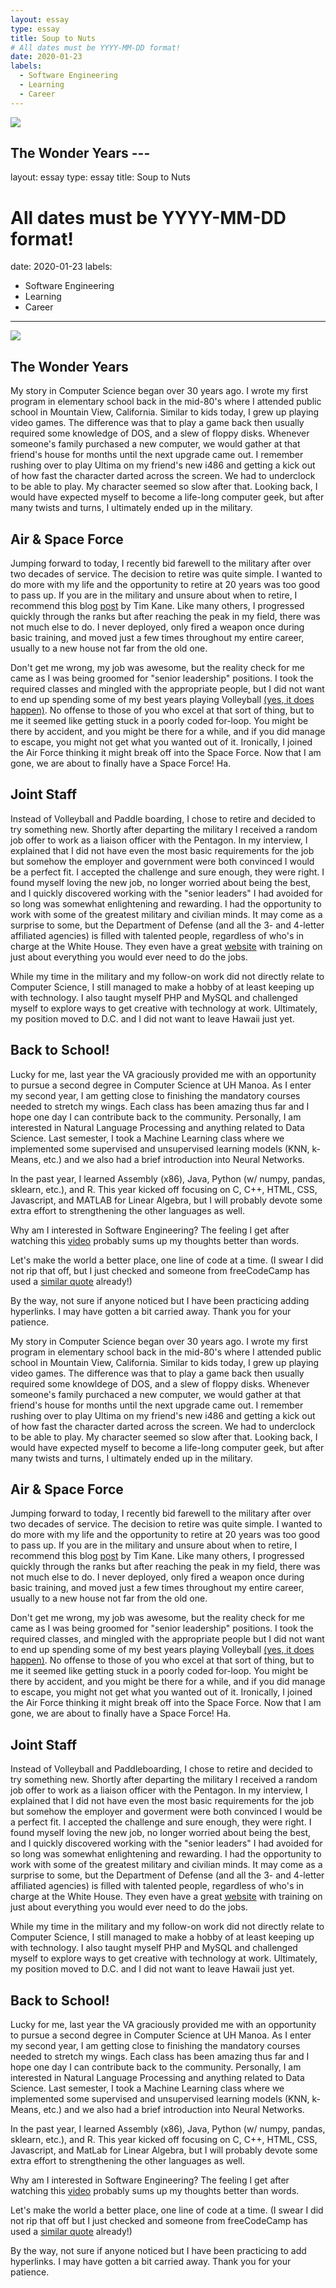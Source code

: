 ```yaml
---
layout: essay
type: essay
title: Soup to Nuts
# All dates must be YYYY-MM-DD format!
date: 2020-01-23
labels:
  - Software Engineering
  - Learning
  - Career
---
```


<img class="ui tiny left circular floated image" src="../images/ics_path_img.png">

## The Wonder Years ---
layout: essay
type: essay
title: Soup to Nuts
# All dates must be YYYY-MM-DD format!
date: 2020-01-23
labels:
  - Software Engineering
  - Learning
  - Career
---

<img class="ui tiny left circular floated image" src="../images/ics_path_img.png">

## The Wonder Years 

My story in Computer Science began over 30 years ago. I wrote my first program in elementary school back in the mid-80's where I attended public school in Mountain View, California. Similar to kids today, I grew up playing video games. The difference was that to play a game back then usually required some knowledge of DOS, and a slew of floppy disks. Whenever someone's family purchased a new computer, we would gather at that friend's house for months until the next upgrade came out. I remember rushing over to play Ultima on my friend's new i486 and getting a kick out of how fast the character darted across the screen. We had to underclock to be able to play. My character seemed so slow after that. Looking back, I would have expected myself to become a life-long computer geek, but after many twists and turns, I ultimately ended up in the military.

## Air & Space Force 

Jumping forward to today, I recently bid farewell to the military after over two decades of service. The decision to retire was quite simple. I wanted to do more with my life and the opportunity to retire at 20 years was too good to pass up. If you are in the military and unsure about when to retire, I recommend this blog <a href="https://warontherocks.com/2015/03/military-retirement-too-sweet-a-deal/">post</a> by Tim Kane. Like many others, I progressed quickly through the ranks but after reaching the peak in my field, there was not much else to do. I never deployed, only fired a weapon once during basic training, and moved just a few times throughout my entire career, usually to a new house not far from the old one.

Don't get me wrong, my job was awesome, but the reality check for me came as I was being groomed for "senior leadership" positions. I took the required classes and mingled with the appropriate people, but I did not want to end up spending some of my best years playing Volleyball <a href="https://static.dvidshub.net/media/pubs/pdf_41487.pdf">(yes, it does happen)<a/>. No offense to those of you who excel at that sort of thing, but to me it seemed like getting stuck in a poorly coded for-loop. You might be there by accident, and you might be there for a while, and if you did manage to escape, you might not get what you wanted out of it. Ironically, I joined the Air Force thinking it might break off into the Space Force. Now that I am gone, we are about to finally have a Space Force! Ha. 

## Joint Staff 

Instead of Volleyball and Paddle boarding, I chose to retire and decided to try something new. Shortly after departing the military I received a random job offer to work as a liaison officer with the Pentagon. In my interview, I explained that I did not have even the most basic requirements for the job but somehow the employer and government were both convinced I would be a perfect fit. I accepted the challenge and sure enough, they were right. I found myself loving the new job, no longer worried about being the best, and I quickly discovered working with the "senior leaders" I had avoided for so long was somewhat enlightening and rewarding. I had the opportunity to work with some of the greatest military and civilian minds. It may come as a surprise to some, but the Department of Defense (and all the 3- and 4-letter affiliated agencies) is filled with talented people, regardless of who's in charge at the White House. They even have a great <a href="https://www.jcs.mil/">website</a> with training on just about everything you would ever need to do the jobs.

While my time in the military and my follow-on work did not directly relate to Computer Science, I still managed to make a hobby of at least keeping up with technology. I also taught myself PHP and MySQL and challenged myself to explore ways to get creative with technology at work. Ultimately, my position moved to D.C. and I did not want to leave Hawaii just yet. 

## Back to School! 

Lucky for me, last year the VA graciously provided me with an opportunity to pursue a second degree in Computer Science at UH Manoa. As I enter my second year, I am getting close to finishing the mandatory courses needed to stretch my wings. Each class has been amazing thus far and I hope one day I can contribute back to the community. Personally, I am interested in Natural Language Processing and anything related to Data Science. Last semester, I took a Machine Learning class where we implemented some supervised and unsupervised learning models (KNN, k-Means, etc.) and we also had a brief introduction into Neural Networks.

In the past year, I learned Assembly (x86), Java, Python (w/ numpy, pandas, sklearn, etc.), and R. This year kicked off focusing on C, C++, HTML, CSS, Javascript, and MATLAB for Linear Algebra, but I will probably devote some extra effort to strengthening the other languages as well. 

Why am I interested in Software Engineering? The feeling I get after watching this <a href="https://www.youtube.com/watch?v=xxBc1c3uAJw">video</a> probably sums up my thoughts better than words. 

Let's make the world a better place, one line of code at a time. (I swear I did not rip that off, but I just checked and someone from freeCodeCamp has used a <a href="https://www.freecodecamp.org/news/change-the-world-one-line-of-code-at-a-time-5162b229f35e/">similar quote</a> already!)  

By the way, not sure if anyone noticed but I have been practicing adding hyperlinks. I may have gotten a bit carried away. Thank you for your patience.



My story in Computer Science began over 30 years ago. I wrote my first program in elementary school back in the mid-80's where I attended public school in Mountain View, California. Similar to kids today, I grew up playing video games. The difference was that to play a game back then usually required some knowldege of DOS, and a slew of floppy disks. Whenever someone's family purchaced a new computer, we would gather at that friend's house for months until the next upgrade came out. I remember rushing over to play Ultima on my friend's new i486 and getting a kick out of how fast the character darted across the screen. We had to underclock to be able to play. My character seemed so slow after that. Looking back, I would have expected myself to become a life-long computer geek, but after many twists and turns, I ultimately ended up in the military.

## Air & Space Force 

Jumping forward to today, I recently bid farewell to the military after over two decades of service. The decision to retire was quite simple. I wanted to do more with my life and the opportunity to retire at 20 years was too good to pass up. If you are in the military and unsure about when to retire, I recommend this blog <a href="https://warontherocks.com/2015/03/military-retirement-too-sweet-a-deal/">post</a> by Tim Kane. Like many others, I progressed quickly through the ranks but after reaching the peak in my field, there was not much else to do. I never deployed, only fired a weapon once during basic training, and moved just a few times throughout my entire career, usually to a new house not far from the old one.

Don't get me wrong, my job was awesome, but the reality check for me came as I was being groomed for "senior leadership" positions. I took the required classes, and mingled with the appropriate people but I did not want to end up spending some of my best years playing Volleyball <a href="https://static.dvidshub.net/media/pubs/pdf_41487.pdf">(yes, it does happen)<a/>. No offense to those of you who excel at that sort of thing, but to me it seemed like getting stuck in a poorly coded for-loop. You might be there by accident, and you might be there for a while, and if you did manage to escape, you might not get what you wanted out of it. Ironically, I joined the Air Force thinking it might break off into the Space Force. Now that I am gone, we are about to finally have a Space Force! Ha. 

## Joint Staff 

Instead of Volleyball and Paddleboarding, I chose to retire and decided to try something new. Shortly after departing the military I received a random job offer to work as a liaison officer with the Pentagon. In my interview, I explained that I did not have even the most basic requirements for the job but somehow the employer and goverment were both convinced I would be a perfect fit. I accepted the challenge and sure enough, they were right. I found myself loving the new job, no longer worried about being the best, and I quickly discovered working with the "senior leaders" I had avoided for so long was somewhat enlightening and rewarding. I had the opportunity to work with some of the greatest military and civilian minds. It may come as a surprise to some, but the Department of Defense (and all the 3- and 4-letter affiliated agencies) is filled with talented people, regardless of who's in charge at the White House. They even have a great <a href="https://www.jcs.mil/">website</a> with training on just about everything you would ever need to do the jobs.

While my time in the military and my follow-on work did not directly relate to Computer Science, I still managed to make a hobby of at least keeping up with technology. I also taught myself PHP and MySQL and challenged myself to explore ways to get creative with technology at work. Ultimately, my position moved to D.C. and I did not want to leave Hawaii just yet. 

## Back to School! 

Lucky for me, last year the VA graciously provided me with an opportunity to pursue a second degree in Computer Science at UH Manoa. As I enter my second year, I am getting close to finishing the mandatory courses needed to stretch my wings. Each class has been amazing thus far and I hope one day I can contribute back to the community. Personally, I am interested in Natural Language Processing and anything related to Data Science. Last semester, I took a Machine Learning class where we implemented some supervised and unsupervised learning models (KNN, k-Means, etc.) and we also had a brief introduction into Neural Networks.

In the past year, I learned Assembly (x86), Java, Python (w/ numpy, pandas, sklearn, etc.), and R. This year kicked off focusing on C, C++, HTML, CSS, Javascript, and MatLab for Linear Algebra, but I will probably devote some extra effort to strengthening the other languages as well. 

Why am I interested in Software Engineering? The feeling I get after watching this <a href="https://www.youtube.com/watch?v=xxBc1c3uAJw">video</a> probably sums up my thoughts better than words. 

Let's make the world a better place, one line of code at a time. (I swear I did not rip that off but I just checked and someone from freeCodeCamp has used a <a href="https://www.freecodecamp.org/news/change-the-world-one-line-of-code-at-a-time-5162b229f35e/">similar quote</a> already!)  

By the way, not sure if anyone noticed but I have been practicing to add hyperlinks. I may have gotten a bit carried away. Thank you for your patience.

